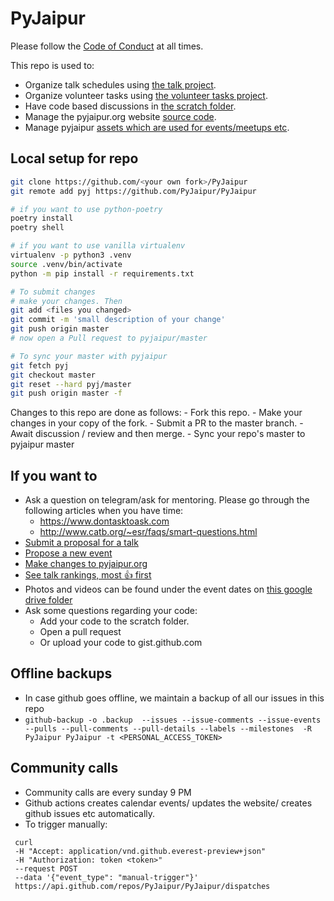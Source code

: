 # PyJaipur

Please follow the [Code of Conduct](https://www.python.org/psf/conduct/) at all times.

This repo is used to:
- Organize talk schedules using [the talk project](https://github.com/PyJaipur/PyJaipur/projects/1).
- Organize volunteer tasks using [the volunteer tasks project](https://github.com/PyJaipur/PyJaipur/projects/2).
- Have code based discussions in [the scratch folder](https://github.com/PyJaipur/PyJaipur/tree/master/scratch).
- Manage the pyjaipur.org website [source code](https://github.com/PyJaipur/PyJaipur/tree/master/website).
- Manage pyjaipur [assets which are used for events/meetups etc](https://github.com/PyJaipur/PyJaipur/tree/master/website/src/images/assets).


## Local setup for repo

```bash
git clone https://github.com/<your own fork>/PyJaipur
git remote add pyj https://github.com/PyJaipur/PyJaipur

# if you want to use python-poetry
poetry install
poetry shell

# if you want to use vanilla virtualenv
virtualenv -p python3 .venv
source .venv/bin/activate
python -m pip install -r requirements.txt

# To submit changes
# make your changes. Then
git add <files you changed>
git commit -m 'small description of your change'
git push origin master
# now open a Pull request to pyjaipur/master

# To sync your master with pyjaipur
git fetch pyj
git checkout master
git reset --hard pyj/master
git push origin master -f
```


Changes to this repo are done as follows:
    - Fork this repo.
    - Make your changes in your copy of the fork.
    - Submit a PR to the master branch.
    - Await discussion / review and then merge. 
    - Sync your repo's master to pyjaipur master

## If you want to

- Ask a question on telegram/ask for mentoring. Please go through the following articles when you have time:
    - https://www.dontasktoask.com
    - http://www.catb.org/~esr/faqs/smart-questions.html
- [Submit a proposal for a talk](https://github.com/PyJaipur/Talks/issues/new?template=new_talk.md)
- [Propose a new event](https://github.com/PyJaipur/Talks/issues/new?template=new_event.md)
- [Make changes to pyjaipur.org](https://github.com/PyJaipur/PyJaipur/blob/master/website/README.md)
- [See talk rankings, most :+1: first](https://github.com/PyJaipur/PyJaipur/issues?utf8=%E2%9C%93&q=is%3Aopen+label%3Aupcoming+label%3Atalks+sort%3Areactions-%2B1-desc)
- Photos and videos can be found under the event dates on [this google drive folder](https://drive.google.com/drive/folders/1cuZ9h7VYSXlJUYMALhBK62STvgoXMLn3?usp=sharing)
- Ask some questions regarding your code:
    - Add your code to the scratch folder.
    - Open a pull request
    - Or upload your code to gist.github.com


## Offline backups

- In case github goes offline, we maintain a backup of all our issues in this repo
- `github-backup -o .backup  --issues --issue-comments --issue-events --pulls --pull-comments --pull-details --labels --milestones  -R PyJaipur PyJaipur -t <PERSONAL_ACCESS_TOKEN>`


## Community calls

- Community calls are every sunday 9 PM
- Github actions creates calendar events/ updates the website/ creates github issues etc automatically.
- To trigger manually:

```
 curl
 -H "Accept: application/vnd.github.everest-preview+json"
 -H "Authorization: token <token>"
 --request POST
 --data '{"event_type": "manual-trigger"}'
 https://api.github.com/repos/PyJaipur/PyJaipur/dispatches
 ```
